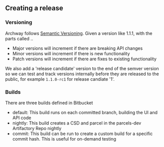 ## Creating a release

### Versioning

Archway follows [Semantic Versioning](https://semver.org/). Given a version like 1.1.1, with the parts called
<major>.<minor>.<patch>

- Major versions will increment if there are breaking API changes
- Minor versions will increment if there is new functionality
- Patch versions will increment if there are fixes to existing functionality

We also add a 'release candidate' version to the end of the semver version so we can test and track versions internally
before they are released to the public, for example `1.1.0-rc1` for release candiate '1'.

### Builds

There are three builds defined in Bitbucket

- default: This build runs on each committed branch, building the UI and API code
- nightly: This build creates a CSD and parcel in the parcels-dev Artifactory Repo nightly
- commit: This build can be run to create a custom build for a specific commit hash. This is useful for on-demand testing
